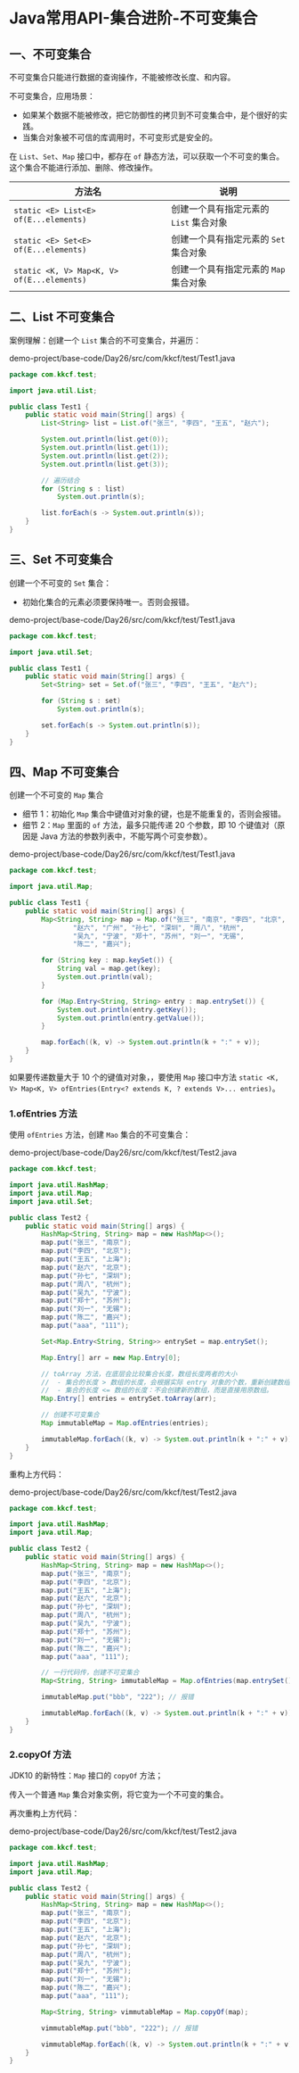 # Java常用API-集合进阶-不可变集合

## 一、不可变集合

不可变集合只能进行数据的查询操作，不能被修改长度、和内容。

不可变集合，应用场景：

- 如果某个数据不能被修改，把它防御性的拷贝到不可变集合中，是个很好的实践。
- 当集合对象被不可信的库调用时，不可变形式是安全的。

在 `List`、`Set`、`Map` 接口中，都存在 `of` 静态方法，可以获取一个不可变的集合。这个集合不能进行添加、删除、修改操作。

| 方法名                                     | 说明                                   |
| ------------------------------------------ | -------------------------------------- |
| `static <E> List<E> of(E...elements)`      | 创建一个具有指定元素的 `List` 集合对象 |
| `static <E> Set<E> of(E...elements)`       | 创建一个具有指定元素的 `Set` 集合对象  |
| `static <K, V> Map<K, V> of(E...elements)` | 创建一个具有指定元素的 `Map` 集合对象  |

## 二、List 不可变集合

案例理解：创建一个 `List` 集合的不可变集合，并遍历：

demo-project/base-code/Day26/src/com/kkcf/test/Test1.java

```java
package com.kkcf.test;

import java.util.List;

public class Test1 {
    public static void main(String[] args) {
        List<String> list = List.of("张三", "李四", "王五", "赵六");

        System.out.println(list.get(0));
        System.out.println(list.get(1));
        System.out.println(list.get(2));
        System.out.println(list.get(3));

        // 遍历结合
        for (String s : list)
            System.out.println(s);

        list.forEach(s -> System.out.println(s));
    }
}
```

## 三、Set 不可变集合

创建一个不可变的 `Set` 集合：

- 初始化集合的元素必须要保持唯一。否则会报错。

demo-project/base-code/Day26/src/com/kkcf/test/Test1.java

```java
package com.kkcf.test;

import java.util.Set;

public class Test1 {
    public static void main(String[] args) {
        Set<String> set = Set.of("张三", "李四", "王五", "赵六");

        for (String s : set)
            System.out.println(s);

        set.forEach(s -> System.out.println(s));
    }
}
```

## 四、Map 不可变集合

创建一个不可变的 `Map` 集合

- 细节 1：初始化 `Map` 集合中键值对对象的键，也是不能重复的，否则会报错。
- 细节 2：`Map` 里面的 `of` 方法，最多只能传递 20 个参数，即 10 个键值对（原因是 Java 方法的参数列表中，不能写两个可变参数）。

demo-project/base-code/Day26/src/com/kkcf/test/Test1.java

```java
package com.kkcf.test;

import java.util.Map;

public class Test1 {
    public static void main(String[] args) {
        Map<String, String> map = Map.of("张三", "南京", "李四", "北京", "王五", "上海",
                "赵六", "广州", "孙七", "深圳", "周八", "杭州",
                "吴九", "宁波", "郑十", "苏州", "刘一", "无锡",
                "陈二", "嘉兴");

        for (String key : map.keySet()) {
            String val = map.get(key);
            System.out.println(val);
        }

        for (Map.Entry<String, String> entry : map.entrySet()) {
            System.out.println(entry.getKey());
            System.out.println(entry.getValue());
        }

        map.forEach((k, v) -> System.out.println(k + ":" + v));
    }
}
```

如果要传递数量大于 10 个的键值对对象，，要使用 `Map` 接口中方法 `static <K, V> Map<K, V> ofEntries(Entry<? extends K, ? extends V>... entries)`。

### 1.ofEntries 方法

使用 `ofEntries` 方法，创建 `Mao` 集合的不可变集合：

demo-project/base-code/Day26/src/com/kkcf/test/Test2.java

```java
package com.kkcf.test;

import java.util.HashMap;
import java.util.Map;
import java.util.Set;

public class Test2 {
    public static void main(String[] args) {
        HashMap<String, String> map = new HashMap<>();
        map.put("张三", "南京");
        map.put("李四", "北京");
        map.put("王五", "上海");
        map.put("赵六", "北京");
        map.put("孙七", "深圳");
        map.put("周八", "杭州");
        map.put("吴九", "宁波");
        map.put("郑十", "苏州");
        map.put("刘一", "无锡");
        map.put("陈二", "嘉兴");
        map.put("aaa", "111");

        Set<Map.Entry<String, String>> entrySet = map.entrySet();

        Map.Entry[] arr = new Map.Entry[0];

        // toArray 方法，在底层会比较集合长度，数组长度两者的大小
        //  - 集合的长度 > 数组的长度，会根据实际 entry 对象的个数，重新创建数组；
        //  - 集合的长度 <= 数组的长度：不会创建新的数组，而是直接用原数组。
        Map.Entry[] entries = entrySet.toArray(arr);

        // 创建不可变集合
        Map immutableMap = Map.ofEntries(entries);

        immutableMap.forEach((k, v) -> System.out.println(k + ":" + v));
    }
}
```

重构上方代码：

demo-project/base-code/Day26/src/com/kkcf/test/Test2.java

```java
package com.kkcf.test;

import java.util.HashMap;
import java.util.Map;

public class Test2 {
    public static void main(String[] args) {
        HashMap<String, String> map = new HashMap<>();
        map.put("张三", "南京");
        map.put("李四", "北京");
        map.put("王五", "上海");
        map.put("赵六", "北京");
        map.put("孙七", "深圳");
        map.put("周八", "杭州");
        map.put("吴九", "宁波");
        map.put("郑十", "苏州");
        map.put("刘一", "无锡");
        map.put("陈二", "嘉兴");
        map.put("aaa", "111");

        // 一行代码传，创建不可变集合
        Map<String, String> immutableMap = Map.ofEntries(map.entrySet().toArray(new Map.Entry[0]));

        immutableMap.put("bbb", "222"); // 报错

        immutableMap.forEach((k, v) -> System.out.println(k + ":" + v));
    }
}
```

### 2.copyOf 方法

JDK10 的新特性：`Map` 接口的 `copyOf` 方法；

传入一个普通 `Map` 集合对象实例，将它变为一个不可变的集合。

再次重构上方代码：

demo-project/base-code/Day26/src/com/kkcf/test/Test2.java

```java
package com.kkcf.test;

import java.util.HashMap;
import java.util.Map;

public class Test2 {
    public static void main(String[] args) {
        HashMap<String, String> map = new HashMap<>();
        map.put("张三", "南京");
        map.put("李四", "北京");
        map.put("王五", "上海");
        map.put("赵六", "北京");
        map.put("孙七", "深圳");
        map.put("周八", "杭州");
        map.put("吴九", "宁波");
        map.put("郑十", "苏州");
        map.put("刘一", "无锡");
        map.put("陈二", "嘉兴");
        map.put("aaa", "111");

        Map<String, String> vimmutableMap = Map.copyOf(map);

        vimmutableMap.put("bbb", "222"); // 报错

        vimmutableMap.forEach((k, v) -> System.out.println(k + ":" + v));
    }
}
```
